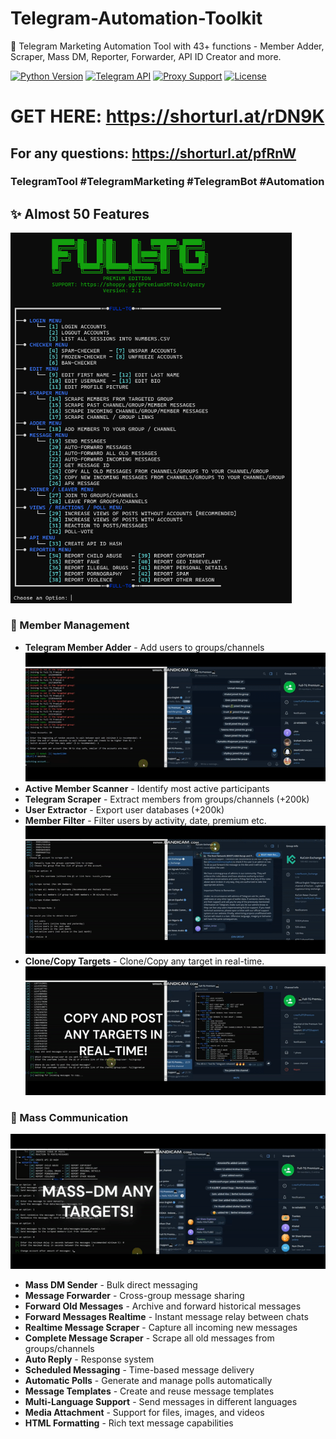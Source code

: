 # Telegram-Automation-Toolkit
🚀 Telegram Marketing Automation Tool with 43+ functions - Member Adder, Scraper, Mass DM, Reporter, Forwarder, API ID Creator and more.

[![Python Version](https://img.shields.io/badge/python-3.8%2B-blue)]()
[![Telegram API](https://img.shields.io/badge/Telegram-API-blue)]()
[![Proxy Support](https://img.shields.io/badge/Proxy-Supported-green)]()
[![License](https://img.shields.io/badge/license-MIT-green)]()

# GET HERE: https://shorturl.at/rDN9K
## For any questions: https://shorturl.at/pfRnW

### TelegramTool #TelegramMarketing #TelegramBot #Automation

## ✨ Almost 50 Features

<img src='UI1.png' width='450'>

### 👥 Member Management
- **Telegram Member Adder** - Add users to groups/channels
![](add.gif)
- **Active Member Scanner** - Identify most active participants
- **Telegram Scraper** - Extract members from groups/channels (+200k)
- **User Extractor** - Export user databases (+200k)
- **Member Filter** - Filter users by activity, date, premium etc.
![](scrap.gif)
- **Clone/Copy Targets** - Clone/Copy any target in real-time.
![](copy.gif)

### 📢 Mass Communication
![](mass.gif)
- **Mass DM Sender** - Bulk direct messaging
- **Message Forwarder** - Cross-group message sharing
- **Forward Old Messages** - Archive and forward historical messages
- **Forward Messages Realtime** - Instant message relay between chats
- **Realtime Message Scraper** - Capture all incoming new messages
- **Complete Message Scraper** - Scrape all old messages from groups/channels
- **Auto Reply** - Response system
- **Scheduled Messaging** - Time-based message delivery
- **Automatic Polls** - Generate and manage polls automatically
- **Message Templates** - Create and reuse message templates
- **Multi-Language Support** - Send messages in different languages
- **Media Attachment** - Support for files, images, and videos
- **HTML Formatting** - Rich text message capabilities
